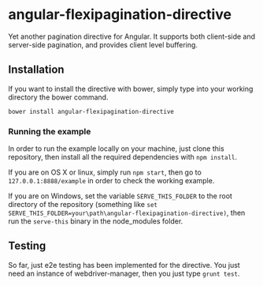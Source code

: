 # angular-flexipagination-directive
Yet another pagination directive for Angular. It supports both client-side and server-side pagination, and provides client level buffering.

## Installation
If you want to install the directive with bower, simply type into your working directory the bower command.

```
bower install angular-flexipagination-directive
```
### Running the example
In order to run the example locally on your machine, just clone this repository, then install all the required dependencies with `npm install`.

If you are on OS X or linux, simply run `npm start`, then go to `127.0.0.1:8888/example` in order to check the working example.

If you are on Windows, set the variable `SERVE_THIS_FOLDER` to the root directory of the repository
(something like `set SERVE_THIS_FOLDER=your\path\angular-flexipagination-directive)`, then run the `serve-this` binary in the node_modules folder.

## Testing
So far, just e2e testing has been implemented for the directive. You just need an instance of webdriver-manager, then you just type `grunt test`.